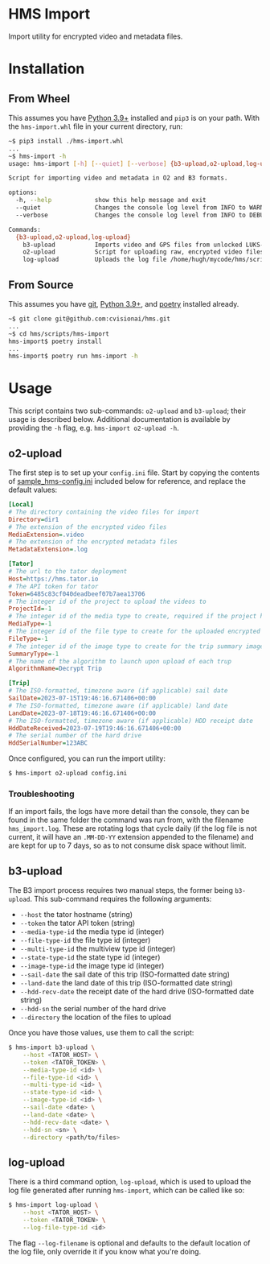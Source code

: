 # HMS Import

Import utility for encrypted video and metadata files.

# Installation

## From Wheel

This assumes you have [Python 3.9+](https://www.python.org/downloads/) installed and `pip3` is on
your path. With the `hms-import.whl` file in your current directory, run:

```bash
~$ pip3 install ./hms-import.whl
...
~$ hms-import -h
usage: hms-import [-h] [--quiet] [--verbose] {b3-upload,o2-upload,log-upload} ...

Script for importing video and metadata in O2 and B3 formats.

options:
  -h, --help            show this help message and exit
  --quiet               Changes the console log level from INFO to WARNING; defers to --verbose
  --verbose             Changes the console log level from INFO to DEBUG; takes precedence over --quiet

Commands:
  {b3-upload,o2-upload,log-upload}
    b3-upload           Imports video and GPS files from unlocked LUKS-encrypted device
    o2-upload           Script for uploading raw, encrypted video files.
    log-upload          Uploads the log file /home/hugh/mycode/hms/scripts/hms-import/hms_import.log to Tator, if it exists
```

## From Source

This assumes you have [git](https://git-scm.com/book/en/v2/Getting-Started-Installing-Git), [Python
3.9+](https://www.python.org/downloads/), and
[poetry](https://python-poetry.org/docs/#osx--linux--bashonwindows-install-instructions) installed
already.

```bash
~$ git clone git@github.com:cvisionai/hms.git
...
~$ cd hms/scripts/hms-import
hms-import$ poetry install
...
hms-import$ poetry run hms-import -h
```

# Usage

This script contains two sub-commands: `o2-upload` and `b3-upload`; their usage is described below.
Additional documentation is available by providing the `-h` flag, e.g. `hms-import o2-upload -h`.

## o2-upload

The first step is to set up your `config.ini` file. Start by copying the contents of
[sample_hms-config.ini](./sample_hms-config.ini) included below for reference, and replace the
default values:

```ini
[Local]
# The directory containing the video files for import
Directory=dir1
# The extension of the encrypted video files
MediaExtension=.video
# The extension of the encrypted metadata files
MetadataExtension=.log

[Tator]
# The url to the tator deployment
Host=https://hms.tator.io
# The API token for tator
Token=6485c83cf040deadbeef07b7aea13706
# The integer id of the project to upload the videos to
ProjectId=-1
# The integer id of the media type to create, required if the project has more than one video media type
MediaType=-1
# The integer id of the file type to create for the uploaded encrypted sensor data file
FileType=-1
# The integer id of the image type to create for the trip summary image
SummaryType=-1
# The name of the algorithm to launch upon upload of each trup
AlgorithmName=Decrypt Trip

[Trip]
# The ISO-formatted, timezone aware (if applicable) sail date
SailDate=2023-07-15T19:46:16.671406+00:00
# The ISO-formatted, timezone aware (if applicable) land date
LandDate=2023-07-18T19:46:16.671406+00:00
# The ISO-formatted, timezone aware (if applicable) HDD receipt date
HddDateReceived=2023-07-19T19:46:16.671406+00:00
# The serial number of the hard drive
HddSerialNumber=123ABC
```

Once configured, you can run the import utility:

```bash
$ hms-import o2-upload config.ini
```

### Troubleshooting

If an import fails, the logs have more detail than the console, they can be found in the same folder
the command was run from, with the filename `hms_import.log`. These are rotating logs that cycle
daily (if the log file is not current, it will have an `.MM-DD-YY` extension appended to the
filename) and are kept for up to 7 days, so as to not consume disk space without limit.


## b3-upload

The B3 import process requires two manual steps, the former being `b3-upload`. This sub-command
requires the following arguments:

* `--host` the tator hostname (string)
* `--token` the tator API token (string)
* `--media-type-id` the media type id (integer)
* `--file-type-id` the file type id (integer)
* `--multi-type-id` the multiview type id (integer)
* `--state-type-id` the state type id (integer)
* `--image-type-id` the image type id (integer)
* `--sail-date` the sail date of this trip (ISO-formatted date string)
* `--land-date` the land date of this trip (ISO-formatted date string)
* `--hdd-recv-date` the receipt date of the hard drive (ISO-formatted date string)
* `--hdd-sn` the serial number of the hard drive
* `--directory` the location of the files to upload

Once you have those values, use them to call the script:

```bash
$ hms-import b3-upload \
    --host <TATOR_HOST> \
    --token <TATOR_TOKEN> \
    --media-type-id <id> \
    --file-type-id <id> \
    --multi-type-id <id> \
    --state-type-id <id> \
    --image-type-id <id> \
    --sail-date <date> \
    --land-date <date> \
    --hdd-recv-date <date> \
    --hdd-sn <sn> \
    --directory <path/to/files>
```

## log-upload

There is a third command option, `log-upload`, which is used to upload the log file generated after
running `hms-import`, which can be called like so:

```bash
$ hms-import log-upload \
    --host <TATOR_HOST> \
    --token <TATOR_TOKEN> \
    --log-file-type-id <id>
```

The flag `--log-filename` is optional and defaults to the default location of the log file, only
override it if you know what you're doing.
